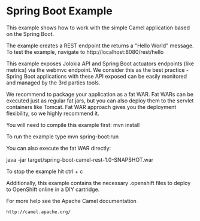 Spring Boot Example
===================

This example shows how to work with the simple Camel application based on the Spring Boot.

The example creates a REST endpoint the returns a "Hello World" message. To test the example, navigate to http://localhost:8080/rest/hello

This example exposes Jolokia API and Spring Boot actuators endpoints (like metrics) via the webmvc endpoint. We consider
this as the best practice - Spring Boot applications with these API exposed can be easily monitored and managed by the
3rd parties tools.

We recommend to package your application as a fat WAR. Fat WARs can be executed just as regular fat jars, but you can also
deploy them to the servlet containers like Tomcat. Fat WAR approach gives you the deployment flexibility, so we highly
recommend it.

You will need to compile this example first:
  mvn install

To run the example type
  mvn spring-boot:run

You can also execute the fat WAR directly:

  java -jar target/spring-boot-camel-rest-1.0-SNAPSHOT.war

To stop the example hit ctrl + c

Additionally, this example contains the necessary .openshift files to deploy to OpenShift online in a DIY cartridge.

For more help see the Apache Camel documentation

    http://camel.apache.org/

